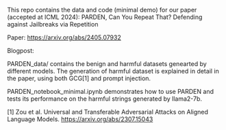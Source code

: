 This repo contains the data and code (minimal demo) for our paper (accepted at ICML 2024): PARDEN, Can You Repeat That? Defending against Jailbreaks via Repetition
 

Paper: https://arxiv.org/abs/2405.07932

Blogpost:

PARDEN_data/ contains the benign and harmful datasets genearted by different models. The generation of harmful dataset is explained in detail in the paper, using both GCG[1] and prompt injection. 


PARDEN_notebook_minimal.ipynb demonstrates how to use PARDEN and tests its performance on the harmful strings generated by llama2-7b. 

[1] Zou et al. Universal and Transferable Adversarial Attacks on Aligned Language Models. https://arxiv.org/abs/2307.15043


